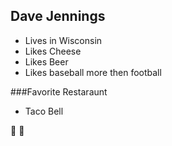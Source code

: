 ## Dave Jennings
* Lives in Wisconsin
* Likes Cheese
* Likes Beer
* Likes baseball more then football

###Favorite Restaraunt 
- Taco Bell

:taco:  :bell:
